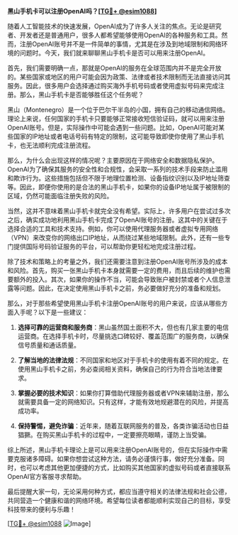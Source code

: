 **黑山手机卡可以注册OpenAI吗？[[TG💪+ @esim1088](https://t.me/s/esim1088)]**

随着人工智能技术的快速发展，OpenAI成为了许多人关注的焦点。无论是研究者、开发者还是普通用户，很多人都希望能够使用OpenAI的各种服务和工具。然而，注册OpenAI账号并不是一件简单的事情，尤其是在涉及到地域限制和网络环境的问题时。今天，我们就来聊聊黑山手机卡是否可以用来注册OpenAI。

首先，我们需要明确一点，那就是OpenAI的服务在全球范围内并不是完全开放的。某些国家或地区的用户可能会因为政策、法律或者技术限制而无法直接访问其服务。因此，很多用户会选择通过购买海外手机号码或者使用虚拟号码来完成注册。那么，黑山手机卡是否能够胜任这个任务呢？

黑山（Montenegro）是一个位于巴尔干半岛的小国，拥有自己的移动通信网络。理论上来说，任何国家的手机卡只要能够正常接收短信验证码，就可以用来注册OpenAI账号。但是，实际操作中可能会遇到一些问题。比如，OpenAI可能对某些国家的IP地址或者电话号码有特定的限制，这可能导致即使你使用了黑山手机卡，也无法顺利完成注册流程。

那么，为什么会出现这样的情况呢？主要原因在于网络安全和数据隐私保护。OpenAI为了确保其服务的安全性和合规性，会采取一系列的技术手段来防止滥用和欺诈行为。这些措施包括但不限于地理位置检测、设备指纹识别以及IP地址筛查等。因此，即便你使用的是合法的黑山手机卡，如果你的设备IP地址属于被限制的区域，仍然可能面临注册失败的风险。

当然，这并不意味着黑山手机卡就完全没有希望。实际上，许多用户在尝试过多次之后，确实成功地利用黑山手机卡完成了OpenAI账号的注册。这其中的关键在于选择合适的工具和技术支持。例如，你可以使用代理服务器或者虚拟专用网络（VPN）来改变你的网络出口IP地址，从而绕过某些地域限制。此外，还有一些专门提供国际号码验证服务的平台，可以帮助你更轻松地完成注册过程。

除了技术和策略上的考量之外，我们还需要注意到注册OpenAI账号所涉及的成本和风险。首先，购买一张黑山手机卡本身就需要一定的费用，而且后续的维护也需要额外的投入。其次，如果你的操作不当，可能会导致账户被封禁或者个人信息泄露等问题。因此，在决定使用黑山手机卡之前，务必要做好充分的准备和规划。

那么，对于那些希望使用黑山手机卡注册OpenAI账号的用户来说，应该从哪些方面入手呢？以下是一些建议：

1. **选择可靠的运营商和服务商**：黑山虽然国土面积不大，但也有几家主要的电信运营商。在选择手机卡时，尽量挑选口碑较好、覆盖范围广的服务商，以确保信号质量和通话质量。

2. **了解当地的法律法规**：不同国家和地区对于手机卡的使用有着不同的规定。在使用黑山手机卡之前，务必查阅相关资料，确保自己的行为符合当地法律要求。

3. **掌握必要的技术知识**：如果你打算借助代理服务器或者VPN来辅助注册，那么就需要具备一定的网络知识。只有这样，才能有效地规避潜在的风险，并提高成功率。

4. **保持警惕，避免诈骗**：近年来，随着互联网服务的普及，各类诈骗活动也日益猖獗。在购买黑山手机卡的过程中，一定要擦亮眼睛，谨防上当受骗。

综上所述，黑山手机卡理论上是可以用来注册OpenAI账号的，但在实际操作中需要克服诸多障碍。如果你想尝试这种方法，请务必谨慎行事，做好充分准备。同时，也可以考虑其他更加便捷的方式，比如购买其他国家的虚拟号码或者直接联系OpenAI官方客服寻求帮助。

最后提醒大家一句，无论采用何种方式，都应当遵守相关的法律法规和社会公德，共同营造一个健康和谐的网络环境。希望每位读者都能顺利实现自己的目标，享受科技带来的便利与乐趣！

[[TG💪+ @esim1088](https://t.me/s/esim1088) ![Image](https://i.postimg.cc/4NQfJmqS/Snipaste-2025-05-13-00-14-12.png)]